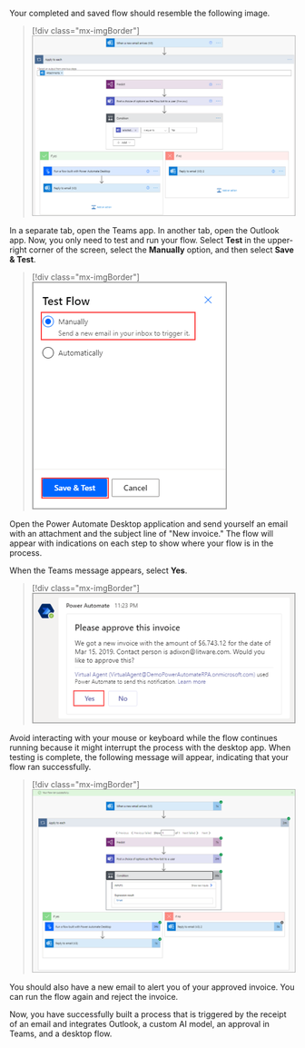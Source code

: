 Your completed and saved flow should resemble the following image.

> [!div class="mx-imgBorder"]
> [![Screenshot of the completed flow with If yes and If no branches.](../media/17-total-flow.png)](../media/17-total-flow.png#lightbox)

In a separate tab, open the Teams app. In another tab, open the Outlook app. Now, you only need to test and run your flow. Select **Test** in the upper-right corner of the screen, select the **Manually** option, and then select **Save & Test**.

> [!div class="mx-imgBorder"]
> [![Screenshot of the Test Flow dialog box with Manually selected.](../media/18-test-manually.png)](../media/18-test-manually.png#lightbox)

Open the Power Automate Desktop application and send yourself an email with an attachment and the subject line of "New invoice." The flow will appear with indications on each step to show where your flow is in the process.

When the Teams message appears, select **Yes**.

> [!div class="mx-imgBorder"]
> [![Screenshot of the Please approve this invoice message in Teams.](../media/19-teams-message.png)](../media/19-teams-message.png#lightbox)

Avoid interacting with your mouse or keyboard while the flow continues running because it might interrupt the process with the desktop app. When testing is complete, the following message will appear, indicating that your flow ran successfully.

> [!div class="mx-imgBorder"]
> [![Screenshot of the completed flow with the message Your flow ran successfully.](../media/20-success.png)](../media/20-success.png#lightbox)

You should also have a new email to alert you of your approved invoice. You can run the flow again and reject the invoice.

Now, you have successfully built a process that is triggered by the receipt of an email and integrates Outlook, a custom AI model, an approval in Teams, and a desktop flow.
